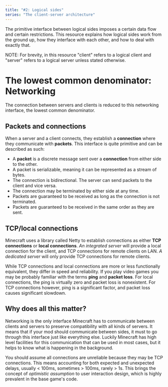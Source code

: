 ```yaml
---
title: "#2: Logical sides"
series: "The client-server architecture"
---
```

The primitive interface between logical sides imposes a certain data flow and certain restrictions.
This resource explains how logical sides work from the ground up, how they interface with each other, and how to deal with exactly that.

NOTE: For brevity, in this resource "client" refers to a logical client and "server" refers to a logical server unless stated otherwise.

# The lowest common denominator: Networking
The connection between servers and clients is reduced to this networking interface, the lowest common denominator.

## Packets and connections
When a server and a client connects, they establish a **connection** where they communicate with **packets**.
This interface is quite primitive and can be described as such:

- A **packet** is a discrete message sent over a **connection** from either side to the other.
- A packet is serializable, meaning it can be represented as a stream of bytes.
- The connection is bidirectional. The server can send packets to the client and vice versa.
- The connection may be terminated by either side at any time.
- Packets are guaranteed to be received as long as the connection is not terminated.
- Packets are guaranteed to be received in the same order as they are sent.

## TCP/local connections
Minecraft uses a library called Netty to establish connections as either **TCP connections** or **local connections**.
_An integrated server_ will provide a local connection for the client, and TCP connections for remote clients on LAN.
_A dedicated server_ will only provide TCP connections for remote clients.

While TCP connections and local connections are more or less functionally equivalent, they differ in speed and reliability.
If you play video games you may be probably familiar with the terms **ping** and **packet loss**.
For local connections, the ping is virtually zero and packet loss is nonexistent.
For TCP connections however, ping is a significant factor, and packet loss causes significant slowdown.

## Why does all this matter?
Networking is the only interface Minecraft has to communicate between clients and servers to preserve compatibility with all kinds of servers.
It means that if your mod should communicate between sides, it must to go through this interface just like everything else.
Luckily Minecraft has high level facilities for this communication that can be used in most cases, but it helps to know what is happening in the background.

You should assume all connections are unreliable because they may be TCP connections.
This means accounting for both expected and unexpected delays, usually < 100ms, sometimes > 100ms, rarely > 1s.
This brings the concept of _optimistic assumption_ to user interaction design, which is highly prevalent in the base game's code.
